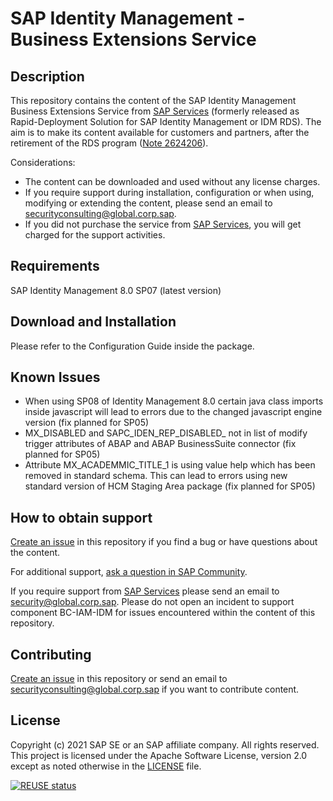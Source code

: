 # SAP Identity Management - Business Extensions Service

## Description

This repository contains the content of the SAP Identity Management Business Extensions Service from [SAP Services](https://www.sap.com/services.html) (formerly released as Rapid-Deployment Solution for SAP Identity Management or IDM RDS). The aim is to make its content available for customers and partners, after the retirement of the RDS program ([Note 2624206](https://launchpad.support.sap.com/#/notes/2624206)).  

Considerations:
* The content can be downloaded and used without any license charges.
* If you require support during installation, configuration or when using, modifying or extending the content, please send an email to <securityconsulting@global.corp.sap>.
* If you did not purchase the service from [SAP Services](https://www.sap.com/services.html), you will get charged for the support activities. 

## Requirements

SAP Identity Management 8.0 SP07 (latest version)

## Download and Installation
Please refer to the Configuration Guide inside the package.

## Known Issues

* When using SP08 of Identity Management 8.0 certain java class imports inside javascript will lead to errors due to the changed javascript engine version (fix planned for SP05)
* MX_DISABLED and SAPC_IDEN_REP_DISABLED_<repName> not in list of modify trigger attributes of ABAP and ABAP BusinessSuite connector (fix planned for SP05)
* Attribute MX_ACADEMMIC_TITLE_1 is using value help which has been removed in standard schema. This can lead to errors using new standard version of HCM Staging Area package (fix planned for SP05)

## How to obtain support

[Create an issue](https://github.com/SAP-samples/idm-business-extensions-service/issues) in this repository if you find a bug or have questions about the content.
 
For additional support, [ask a question in SAP Community](https://answers.sap.com/questions/ask.html).

If you require support from [SAP Services](https://www.sap.com/services.html) please send an email to <security@global.corp.sap>.
Please do not open an incident to support component BC-IAM-IDM for issues encountered within the content of this repository.

## Contributing

[Create an issue](https://github.com/SAP-samples/idm-business-extensions-service/issues) in this repository or send an email to <securityconsulting@global.corp.sap> if you want to contribute content.

## License

Copyright (c) 2021 SAP SE or an SAP affiliate company. All rights reserved. This project is licensed under the Apache Software License, version 2.0 except as noted otherwise in the [LICENSE](LICENSES/Apache-2.0.txt) file.

[![REUSE status](https://api.reuse.software/badge/github.com/SAP-samples/idm-business-extensions-service)](https://api.reuse.software/info/github.com/SAP-samples/idm-business-extensions-service)

